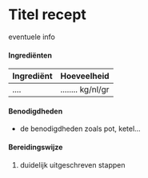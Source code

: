 # Titel recept

eventuele info

#### Ingrediënten

| Ingrediënt | Hoeveelheid       |
| ---------- | ----------------- |
| ....       | ........ kg/nl/gr |

#### Benodigdheden

- de benodigdheden zoals pot, ketel...

#### Bereidingswijze

1. duidelijk uitgeschreven stappen
